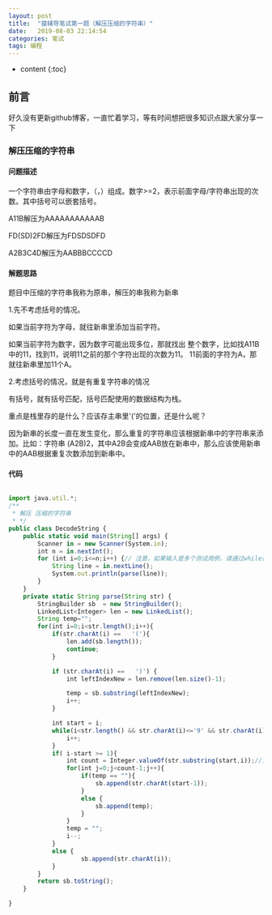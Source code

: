 ```yaml
---
layout: post
title:  "猿辅导笔试第一题（解压压缩的字符串）"
date:   2019-08-03 22:14:54
categories: 笔试
tags: 编程
---
```


* content
{:toc}

## 前言

好久没有更新github博客，一直忙着学习，等有时间想把很多知识点跟大家分享一下




### 解压压缩的字符串



#### 问题描述

一个字符串由字母和数字，（，）组成。数字>=2，表示前面字母/字符串出现的次数。其中括号可以嵌套括号。

A11B解压为AAAAAAAAAAAB

FD(SD)2FD解压为FDSDSDFD

A2B3C4D解压为AABBBCCCCD


#### 解题思路

题目中压缩的字符串我称为原串，解压的串我称为新串

1.先不考虑括号的情况。

如果当前字符为字母，就往新串里添加当前字符。

如果当前字符为数字，因为数字可能出现多位，那就找出
整个数字，比如找A11B中的11，找到11，说明11之前的那个字符出现的次数为11。
11前面的字符为A，那就往新串里加11个A。

2.考虑括号的情况，就是有重复字符串的情况

有括号，就有括号匹配，括号匹配使用的数据结构为栈。

重点是栈里存的是什么？应该存主串里'('的位置，还是什么呢？

因为新串的长度一直在发生变化，那么重复的字符串应该根据新串中的字符串来添加。比如：字符串
(A2B)2，其中A2B会变成AAB放在新串中，那么应该使用新串中的AAB根据重复次数添加到新串中。

#### 代码

```js

import java.util.*;
/**
 * 解压 压缩的字符串
 * */
public class DecodeString {
    public static void main(String[] args) {
        Scanner in = new Scanner(System.in);
        int n = in.nextInt();
        for (int i=0;i<=n;i++) {// 注意，如果输入是多个测试用例，请通过while循环处理多个测试用例
            String line = in.nextLine();
            System.out.println(parse(line));
        }
    }
    private static String parse(String str) {
        StringBuilder sb  = new StringBuilder();
        LinkedList<Integer> len = new LinkedList();
        String temp="";
        for(int i=0;i<str.length();i++){
            if(str.charAt(i) ==   '('){
                len.add(sb.length());
                continue;
            }

            if (str.charAt(i) ==   ')') {
                int leftIndexNew = len.remove(len.size()-1);

                temp = sb.substring(leftIndexNew);
                i++;
            }

            int start = i;
            while(i<str.length() && str.charAt(i)<='9' && str.charAt(i)>='0'){
                i++;
            }
            if( i-start >= 1){
                int count = Integer.valueOf(str.substring(start,i));//重复次数
                for(int j=0;j<count-1;j++){
                    if(temp == ""){
                        sb.append(str.charAt(start-1));
                    }
                    else {
                        sb.append(temp);
                    }
                }
                temp = "";
                i--;
            }
            else {
                    sb.append(str.charAt(i));
            }
        }
        return sb.toString();
    }

}
```